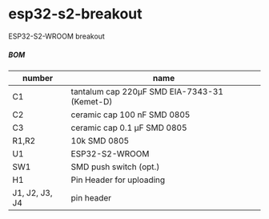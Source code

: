 # esp32-s2-breakout
ESP32-S2-WROOM breakout



##### BOM

| number | name |
|---| ---|
| C1 | tantalum cap 220µF SMD EIA-7343-31 (Kemet-D) |
| C2 | ceramic cap 100 nF SMD 0805 |
| C3 | ceramic cap 0.1 µF SMD 0805 |
| R1,R2 | 10k SMD 0805 |
| U1 | ESP32-S2-WROOM |
| SW1 | SMD push switch  (opt.) |
| H1 | Pin Header for uploading |
| J1, J2, J3, J4 | pin header |
